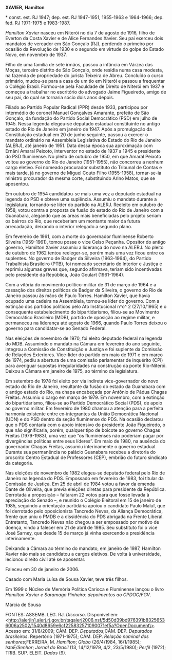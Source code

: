 **XAVIER,** **Hamilton**

\* const. est. RJ 1947; dep. est. RJ 1947-1951, 1955-1963 e 1964-1966;
dep. fed. RJ 1971-1975 e 1983-1987.

*Hamilton Xavier* nasceu em Niterói no dia 7 de agosto de 1916, filho de
Everton da Costa Xavier e de Alice Fernandes Xavier. Seu pai exerceu
dois mandatos de vereador em São Gonçalo (RJ), perdendo o primeiro por
ocasião da Revolução de 1930 e o segundo em virtude do golpe do Estado
Novo, em novembro de 1937.

Filho de uma família de sete irmãos, passou a infância em Várzea das
Moças, terceiro distrito de São Gonçalo, onde residia numa casa modesta,
na fazenda de propriedade do jurista Teixeira de Abreu. Concluído o
curso primário, mudou-se para a casa de um tio em Niterói e passou a
frequentar o Colégio Brasil. Formou-se pela Faculdade de Direito de
Niterói em 1937 e começou a trabalhar no escritório do advogado Jaime
Figueiredo, amigo de seu pai, do qual se tornaria sócio dois anos
depois.

Filiado ao Partido Popular Radical (PPR) desde 1933, participou por
intermédio do coronel Manuel Gonçalves Amarante, prefeito de São
Gonçalo, da fundação do Partido Social Democrático (PSD) em julho de
1945. Nessa legenda elegeu-se deputado estadual constituinte no antigo
estado do Rio de Janeiro em janeiro de 1947. Após a promulgação da
Constituição estadual em 20 de junho seguinte, passou a exercer o
mandato ordinário na Assembleia Legislativa do Estado do Rio de Janeiro
(ALERJ), até janeiro de 1951. Data dessa época sua aproximação com
Ernâni Amaral Peixoto, interventor no estado de 1937 a 1945 e presidente
do PSD fluminense. No pleito de outubro de 1950, em que Amaral Peixoto
voltou ao governo do Rio de Janeiro (1951-1955), não concorreu a nenhum
cargo eletivo. Foi nomeado procurador substituto do Tribunal de Contas e
mais tarde, já no governo de Miguel Couto Filho (1955-1958),
tornar-se-ia ministro procurador da mesma corte, substituindo Arino
Matos, que se aposentou.

Em outubro de 1954 candidatou-se mais uma vez a deputado estadual na
legenda do PSD e obteve uma suplência. Assumiu o mandato durante a
legislatura, tornando-se líder do partido na ALERJ. Reeleito em outubro
de 1958, votou contra a proposta de fusão do estado do Rio de Janeiro
com a Guanabara, alegando que as áreas mais beneficiadas pelo projeto
seriam os bairros do Rio, que receberiam um montante maior da futura
arrecadação, deixando o interior relegado a segundo plano.

Em fevereiro de 1961, com a morte do governador fluminense Roberto
Silveira (1959-1961), tomou posse o vice Celso Peçanha. Opositor do
antigo governo, Hamilton Xavier assumiu a liderança do novo na ALERJ. No
pleito de outubro de 1962 tentou reeleger-se, porém mais uma vez ficou
entre os suplentes. No governo de Badger da Silveira (1963-1964), do
Partido Trabalhista Brasileiro (PTB), foi nomeado secretário do Interior
e Justiça e reprimiu algumas greves que, segundo afirmava, teriam sido
incentivadas pelo presidente da República, João Goulart (1961-1964).

Com a vitória do movimento político-militar de 31 de março de 1964 e a
cassação dos direitos políticos de Badger da Silveira, o governo do Rio
de Janeiro passou às mãos de Paulo Torres. Hamilton Xavier, que havia
ocupado uma cadeira na Assembleia, tornou-se líder do governo. Com a
extinção dos partidos políticos pelo Ato Institucional n^o^ 2
(27/10/1965) e o consequente estabelecimento do bipartidarismo,
filiou-se ao Movimento Democrático Brasileiro (MDB), partido de oposição
ao regime militar, e permaneceu na liderança até agosto de 1966, quando
Paulo Torres deixou o governo para candidatar-se ao Senado Federal.

Nas eleições de novembro de 1970, foi eleito deputado federal na legenda
do MDB. Assumindo o mandato na Câmara em fevereiro do ano seguinte,
integrou a Comissão de Constituição e Justiça e foi suplente da Comissão
de Relações Exteriores. Vice-líder do partido em maio de 1971 e em março
de 1974, pediu a abertura de uma comissão parlamentar de inquérito (CPI)
para averiguar supostas irregularidades na construção da ponte
Rio-Niterói. Deixou a Câmara em janeiro de 1975, ao término da
legislatura.

Em setembro de 1978 foi eleito por via indireta vice-governador do novo
estado do Rio de Janeiro, resultante da fusão do estado da Guanabara com
o antigo estado do Rio, na chapa encabeçada por Antônio de Pádua Chagas
Freitas. Assumiu o cargo em março de 1979. Em novembro, com a extinção
do bipartidarismo, filiou-se ao Partido Democrático Social (PDS), de
apoio ao governo militar. Em fevereiro de 1980 chamou a atenção para a
perfeita harmonia existente entre ex-integrantes da União Democrática
Nacional (UDN) e do PSD dentro da seção fluminense do PDS. Na ocasião
declarou que o PDS contaria com o apoio intensivo do presidente João
Figueiredo, o que não significaria, porém, qualquer tipo de boicote ao
governo Chagas Freitas (1979-1983), uma vez que “os fluminenses não
poderiam pagar por divergências políticas entre seus líderes”. Em maio
de 1980, na ausência do governador Chagas Freitas, assumiu interinamente
o governo estadual. Durante sua permanência no palácio Guanabara recebeu
a diretoria do proscrito Centro Estadual de Professores (CEP), embrião
do futuro sindicato da categoria.

Nas eleições de novembro de 1982 elegeu-se deputado federal pelo Rio de
Janeiro na legenda do PDS. Empossado em fevereiro de 1983, foi titular
da Comissão de Justiça. Em 25 de abril de 1984 votou a favor da emenda
Dante de Oliveira, que previa eleições diretas para presidente da
República. Derrotada a proposição – faltaram 22 votos para que fosse
levada à apreciação do Senado –, e reunido o Colégio Eleitoral em 15 de
janeiro de 1985, seguindo a orientação partidária apoiou o candidato
Paulo Maluf, que foi derrotado pelo oposicionista Tancredo Neves, da
Aliança Democrática, frente que uniu o PMDB e a dissidência do PDS
abrigada na Frente Liberal. Entretanto, Tancredo Neves não chegou a ser
empossado por motivo de doença, vindo a falecer em 21 de abril de 1985.
Seu substituto foi o vice José Sarney, que desde 15 de março já vinha
exercendo a presidência interinamente.

Deixando a Câmara ao término do mandato, em janeiro de 1987, Hamilton
Xavier não mais se candidatou a cargos eletivos. De volta à
universidade, lecionou direito civil até se aposentar.

Faleceu em 30 de janeiro de 2006.

Casado com Maria Luísa de Sousa Xavier, teve três filhos.

Em 1999 o Núcleo de Memória Política Carioca e Fluminense lançou o livro
*Hamilton Xavier e Saramago Pinheiro: depoimentos ao CPDOC/FGV*.

Márcia de Sousa

FONTES: ASSEMB. LEG. RJ. *Discurso*. Disponível em:
\<http://alerjln1.alerj.rj.gov.br/taqalerj2006.nsf/5d50d39bd976391b83256536006a2502/1540d8659e6cf225832571090071ef5a?OpenDocument\>.
Acesso em: 31/8/2009; CÂM. DEP. *Deputados*;CÂM. DEP. *Deputados
brasileiros*. Repertório (1971-1975); CÂM. DEP. *Relação nominal dos
senhores*;FERREIRA, M. *Hamílton*; *Globo* (26/4/1984, 16/1/1985);
*IstoÉ/Senhor*; *Jornal do Brasil* (13, 14/12/1979, 4/2, 23/5/1980);
*Perfil* (1972); TRIB. SUP. ELEIT. *Dados* (9).
